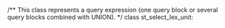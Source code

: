 /**
  This class represents a query expression (one query block or
  several query blocks combined with UNION).
*/
class st_select_lex_unit:
